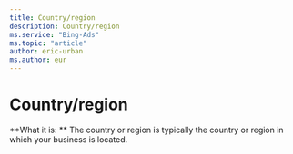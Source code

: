 ```yaml
---
title: Country/region
description: Country/region
ms.service: "Bing-Ads"
ms.topic: "article"
author: eric-urban
ms.author: eur
---
```


# Country/region

**What it is: ** The country or region is typically the country or region in which your business is located.


